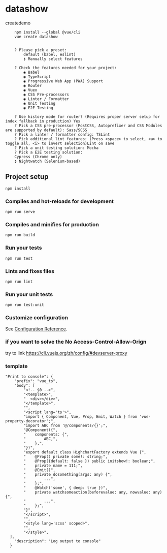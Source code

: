 # datashow
createdemo 
```
	npm install --global @vue/cli
	vue create datashow


	? Please pick a preset: 
		default (babel, eslint) 
		❯ Manually select features 

	? Check the features needed for your project: 
		◉ Babel
		◉ TypeScript
		◉ Progressive Web App (PWA) Support
		◉ Router
		◉ Vuex
		◉ CSS Pre-processors
		◉ Linter / Formatter
		◉ Unit Testing
		◉ E2E Testing
	
	? Use history mode for router? (Requires proper server setup for index fallback in production) Yes
	? Pick a CSS pre-processor (PostCSS, Autoprefixer and CSS Modules are supported by default): Sass/SCSS
	? Pick a linter / formatter config: TSLint
	? Pick additional lint features: (Press <space> to select, <a> to toggle all, <i> to invert selection)Lint on save
	? Pick a unit testing solution: Mocha
	? Pick a E2E testing solution: 
	Cypress (Chrome only) 
	❯ Nightwatch (Selenium-based) 

```
## Project setup
```
npm install
```

### Compiles and hot-reloads for development
```
npm run serve
```

### Compiles and minifies for production
```
npm run build
```

### Run your tests
```
npm run test
```

### Lints and fixes files
```
npm run lint
```

### Run your unit tests
```
npm run test:unit
```

### Customize configuration
See [Configuration Reference](https://cli.vuejs.org/config/).

### if you want to solve the No Access-Control-Allow-Orign
try to link https://cli.vuejs.org/zh/config/#devserver-proxy

### template
    "Print to console": {
		"prefix": "vue_ts",
		"body": [
		  	"<!-- $0 -->",
		  	"<template>",
		  	"  <div></div>",
		  	"</template>",
		  	"",
		  	"<script lang='ts'>",
			"import { Component, Vue, Prop, Emit, Watch } from 'vue-property-decorator';",
			"import ABC from '@/components/{}';",
			"@Component({",
			"    components: {",
			"        ABC,",
			"    },",
			"})",
			"export default class HighchartFactory extends Vue {",
			"    @Prop() private some!: string;",
			"    @Prop({default: false }) public initshow!: boolean;",
			"    private name = 111;",
			"    @Emit()",
			"    private dosomething(args: any) {",
			"        ...",
			"    };",
			"    @Watch('some', { deep: true })",
			"    private watchsomeaction(beforevalue: any, nowvalue: any) {",
			"        ...",
			"    };",
			"}",
			"</script>",
            "",
			"<style lang='scss' scoped>",
            "",
			"</style>",
	  ],
		"description": "Log output to console"
	  }